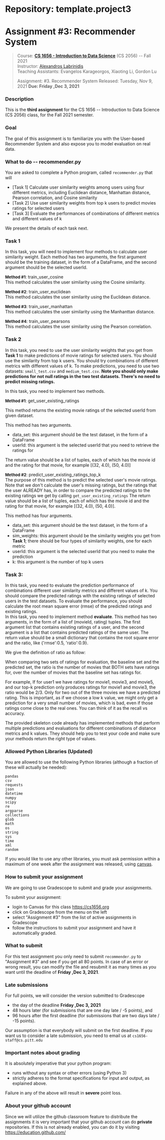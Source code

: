 # Repository: template.project3
# Assignment #3: Recommender System

> Course: **[CS 1656 - Introduction to Data Science](http://cs1656.org)** (CS 2056) -- Fall 2021  
> Instructor: [Alexandros Labrinidis](http://labrinidis.cs.pitt.edu)  
> Teaching Assistants: Evangelos Karageorgos, Xiaoting Li, Gordon Lu
>
> Assignment: #3. Recommender System
> Released:  Tuesday, Nov 9, 2021 
> **Due: Friday ,Dec 3, 2021**

### Description
This is the **third assignment** for the CS 1656 -- Introduction to Data Science (CS 2056) class, for the Fall 2021 semester.

### Goal
The goal of this assignment is to familiarize you with the User-based Recommender System and also expose you to model evaluation on real data.

### What to do -- recommender.py
You are asked to complete a Python program, called `recommender.py` that will
* [Task 1] Calculate user similarity weights among users using four different metrics, including Euclidean distance, Manhattan distance, Pearson correlation, and Cosine similarity
* [Task 2] Use user similarity weights from top k users to predict movies ratings for selected users 
* [Task 3] Evaluate the performances of combinations of different metrics and different values of k 

We present the details of each task next. 

### Task 1
In this task, you will need to implement four methods to calculate user similarity weight. Each method has two arguments, the first argument should be  the training dataset, in the form of a DataFrame, and the second argument should be the selected userId. <br />

<font size="2">**Method #1**</font>:  train_user_cosine<br />
This method calculates the user similarity using the Cosine similarity.

<font size="2">**Method #2**</font>: train_user_euclidean<br />
This method calculates the user similarity using the Euclidean distance.

<font size="2">**Method #3**</font>: train_user_manhattan<br />
This method calculates the user similarity using the Manhanttan distance.

<font size="2">**Method #4**</font>: train_user_pearsons<br />
This method calculates the user similarity using the Pearson correlation.

### Task 2
In this task, you need to use the user similarity weights that you get from **Task 1** to make predictions of movie ratings for selected users. You should use the similarity from top k users. You should try combinations of different metrics with different values of k. To make predictions, you need to use two datasets: `small_test.csv` and `medium_test.csv`. **Note you should only make predictions for not null ratings in the two test datasets. There's no need to predict missing ratings.**  <br />

In this task, you need to implement two methods. <br /> 

<font size="2">**Method #1**</font>: get_user_existing_ratings <br />

This method returns the existing movie ratings of the selected userId from given dataset. 

This method has two arguments.
* data_set: this argument should be the test dataset, in the form of a DataFrame
* userId: this argument is the selected userId that you need to retrieve the ratings for

The return value should be a list of tuples, each of which has the movie id and the rating for that movie, for example [(32, 4.0), (50, 4.0)]

<font size="2">**Method #2**</font>: predict_user_existing_ratings_top_k <br />
The purpose of this method is to predict the selected user's movie ratings. Note that we don't calculate the user's missing ratings, but the ratings that the user ALREADY has, in order to compare the predicted ratings to the existing ratings we get by calling `get_user_existing_ratings`
The return value should be a list of tuples, each of which has the movie id and the rating for that movie, for example [(32, 4.0), (50, 4.0)].

This method has four arguments. 

* data_set: this argument should be the test dataset, in the form of a DataFrame
* sim_weights: this argument should be the similarity weights you get from **Task 1**; there should be four types of similarity weights, one for each metric
* userId: this argument is the selected userId that you need to make the prediction
* k: this argument is the number of top k users 




### Task 3: 
In this task, you need to evaluate the prediction performance of combinations different user similarity metrics and different values of k. You should compare the predicted ratings with the existing ratings of selected users in the test datasets. To evaluate the performance, you should calculate the root mean square error (rmse) of the predicted ratings and existing ratings. <br />
In this task, you need to implement method **evaluate**. This method has two arguments, in the form of a list of (movieId, rating) tuples. The first argument list that contains existing ratings of a user, and the second argument is a list that contains predicted ratings of the same user. The return value should be a small dictionary that contains the root square error and the ratio, like {'rmse':0.5, 'ratio':0.9}.

We give the definition of ratio as follow:

When comparing two sets of ratings for evaluation, the baseline set and the predicted set, the ratio is the number of movies that BOTH sets have ratings for, over the number of movies that the baseline set has ratings for.

For example, If for user1 we have ratings for movie1, movie3, and movie5, and our top-k prediction only produces ratings for movie1 and movie3, the ratio would be 2/3. Only for two out of the three movies we have a predicted rating. This is important, as if we choose a low k value, we might only get a prediction for a very small number of movies, which is bad, even if those ratings come close to the real ones. You can think of it as the recall vs accuracy.



The provided skeleton code already has implemented methods that perform multiple predictions and evaluations for different combinations of distance metrics and k values. They should help you to test your code and make sure your methods return the right type of values.



### Allowed Python Libraries (Updated)
You are allowed to use the following Python libraries (although a fraction of these will actually be needed):
```
pandas
csv
requests 
json
datetime 
numpy 
scipy
re
argparse
collections
glob
math
os
string
sys
time
xml
random
```
If you would like to use any other libraries, you must ask permission within a maximum of one week after the assignment was released, using [canvas](http://cs1656.org).


### How to submit your assignment
We are going to use Gradescope to submit and grade your assignments. 

To submit your assignment:
* login to Canvas for this class <https://cs1656.org>  
* click on Gradescope from the menu on the left  
* select "Assignment #3" from the list of active assignments in Gradescope
* follow the instructions to submit your assignment and have it automatically graded.

### What to submit
For this test assignment you only need to submit `recommender.py` to "Assignment #3" and see if you get all 80 points. In case of an error or wrong result, you can modify the file and resubmit it as many times as you want until the deadline of **Friday ,Dec 3, 2021**.

### Late submissions
For full points, we will consider the version submitted to Gradescope 
* the day of the deadline **Friday ,Dec 3, 2021**  
* 48 hours later (for submissions that are one day late / -5 points), and  
* 96 hours after the first deadline (for submissions that are two days late / -15 points).

Our assumption is that everybody will submit on the first deadline. If you want us to consider a late submission, you need to email us at `cs1656-staff@cs.pitt.edu`

### Important notes about grading
It is absolutely imperative that your python program:  
* runs without any syntax or other errors (using Python 3)  
* strictly adheres to the format specifications for input and output, as explained above.

Failure in any of the above will result in **severe** point loss. 

### About your github account
Since we will utilize the github classroom feature to distribute the assignments it is very important that your github account can do **private** repositories. If this is not already enabled, you can do it by visiting <https://education.github.com/>  





